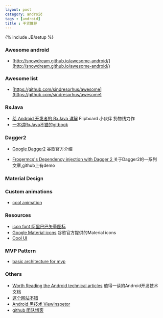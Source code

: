 ```yaml
---
layout: post
category: android
tags : [android]
title : 干货推荐
---
```

{% include JB/setup %}

### Awesome android
- [http://snowdream.github.io/awesome-android/](http://snowdream.github.io/awesome-android/)

### Awesome list 
- [https://github.com/sindresorhus/awesome](https://github.com/sindresorhus/awesome)

### RxJava
- [给 Android 开发者的 RxJava 详解](http://gank.io/post/560e15be2dca930e00da1083) Flipboard 小伙伴 扔物线力作
- [一本讲RxJava不错的gitbook](https://www.gitbook.com/book/yongjhih/feed/details)

### Dagger2

- [Google Dagger2](http://google.github.io/dagger/) 谷歌官方介绍

- [Frogermcs's Dependency injection with Dagger 2 ](http://frogermcs.github.io/dependency-injection-with-dagger-2-the-api/)  关于Dagger2的一系列文章,github上有demo

### Material Design


### Custom animations
- [cool animation](http://cyrilmottier.com/2014/05/20/custom-animations-with-fragments/)

### Resources 
- [icon font 阿里巴巴矢量图标](http://iconfont.cn)
- [Google Material icons](http://www.google.com/design/icons/) 谷歌官方提供的Material icons
- [Cool UI](https://medium.com/@BashaChris/the-android-viewpager-has-become-a-fairly-popular-component-among-android-apps-its-simple-6bca403b16d4#.n70fuwmf5)

### MVP Pattern
- [basic architecture for mvp](https://medium.com/mobiwise-blog/android-basic-project-architecture-for-mvp-72f4b33252d0#.aiut445m5)

### Others
- [Worth Reading the Android technical articles](https://github.com/zmywly8866/Worth-Reading-the-Android-technical-articles) 值得一读的Android开发技术文档
- [这个网站不错](http://www.androidauthority.com/best-resources-android-development-372414/)
- [Android 黑技术 ViewInspetor](https://github.com/xfumihiro/ViewInspector)
- [github 团队博客](http://githubengineering.com/)
